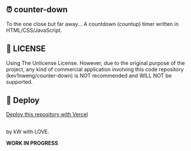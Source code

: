 ## ⏰ counter-down

To the one close but far away... A countdown (countup) timer written in HTML/CSS/JavaScript. 

## 📃 LICENSE

Using The Unlicense License. However, due to the original purpose of the project, any kind of commercial application involving this code repository (kev1nweng/counter-down) is NOT recommended and WILL NOT be supported.

## 🚀 Deploy

[Deploy this repository with Vercel](https://vercel.com/docs/concepts/deployments/git "[Vercel Docs] Deploying Git Repositories with Vercel")

##

by kW with LOVE.

**WORK IN PROGRESS**
